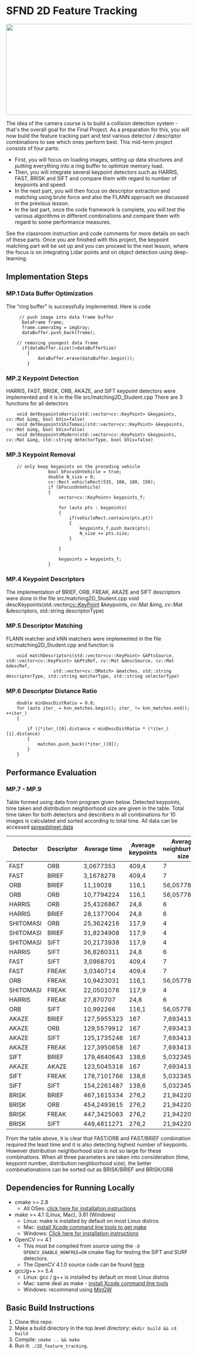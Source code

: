 # SFND 2D Feature Tracking

<img src="images/keypoints.png" width="820" height="248" />

The idea of the camera course is to build a collision detection system - that's the overall goal for the Final Project. As a preparation for this, you will now build the feature tracking part and test various detector / descriptor combinations to see which ones perform best. This mid-term project consists of four parts:

* First, you will focus on loading images, setting up data structures and putting everything into a ring buffer to optimize memory load. 
* Then, you will integrate several keypoint detectors such as HARRIS, FAST, BRISK and SIFT and compare them with regard to number of keypoints and speed. 
* In the next part, you will then focus on descriptor extraction and matching using brute force and also the FLANN approach we discussed in the previous lesson. 
* In the last part, once the code framework is complete, you will test the various algorithms in different combinations and compare them with regard to some performance measures. 

See the classroom instruction and code comments for more details on each of these parts. Once you are finished with this project, the keypoint matching part will be set up and you can proceed to the next lesson, where the focus is on integrating Lidar points and on object detection using deep-learning. 

## Implementation Steps

### MP.1 Data Buffer Optimization

The "ring buffer" is successfully implemented. Here is code

		 // push image into data frame buffer
          DataFrame frame;
          frame.cameraImg = imgGray;
          dataBuffer.push_back(frame);

		// removing youngest data frame
          if(dataBuffer.size()>dataBufferSize)
        	{
                dataBuffer.erase(dataBuffer.begin());
            }

### MP.2 Keypoint Detection

HARRIS, FAST, BRISK, ORB, AKAZE, and SIFT keypoint detectors were implemented and it is in the file src/matching2D_Student.cpp
There are 3 functions for all detectors

		void detKeypointsHarris(std::vector<cv::KeyPoint> &keypoints, cv::Mat &img, bool bVis=false)
		void detKeypointsShiTomasi(std::vector<cv::KeyPoint> &keypoints, cv::Mat &img, bool bVis=false)
		void detKeypointsModern(std::vector<cv::KeyPoint> &keypoints, cv::Mat &img, std::string detectorType, bool bVis=false)


### MP.3 Keypoint Removal

		// only keep keypoints on the preceding vehicle
                    bool bFocusOnVehicle = true;
                    double N_size = 0;
                    cv::Rect vehicleRect(535, 180, 180, 150);
                    if (bFocusOnVehicle)
                    {
                        vector<cv::KeyPoint> keypoints_f;            

                        for (auto pts : keypoints)
                        {
                            if(vehicleRect.contains(pts.pt))
                            {
                                keypoints_f.push_back(pts);
                                N_size += pts.size;
                            }

                        }

                        keypoints = keypoints_f;            
                    }


### MP.4 Keypoint Descriptors
The implementation of BRIEF, ORB, FREAK, AKAZE and SIFT descriptors were done in the file src/matching2D_Student.cpp
		void descKeypoints(std::vector<cv::KeyPoint> &keypoints, cv::Mat &img, cv::Mat &descriptors, std::string descriptorType)

### MP.5 Descriptor Matching
FLANN matcher and kNN matchers were implemented in the file src/matching2D_Student.cpp and function is

		void matchDescriptors(std::vector<cv::KeyPoint> &kPtsSource, std::vector<cv::KeyPoint> &kPtsRef, cv::Mat &descSource, cv::Mat &descRef,
                      std::vector<cv::DMatch> &matches, std::string descriptorType, std::string matcherType, std::string selectorType)


### MP.6 Descriptor Distance Ratio

		double minDescDistRatio = 0.8;
        for (auto iter_ = knn_matches.begin(); iter_ != knn_matches.end(); ++iter_)
        {

            if ((*iter_)[0].distance < minDescDistRatio * (*iter_)[1].distance)
            {
                matches.push_back((*iter_)[0]);
            }
        }

## Performance Evaluation
### MP.7 - MP.9

Table formed using data from program given below. Detected keypoints, time taken and distribution neighborhood size are given in the table. Total time taken for both detectors and describers in all combinations for 10 images is calculated and sorted according to total time. All data can be accessed [spreadsheet data](../master/PerformanceEvaluation.xlsx)

| Detector  | Descriptor | Average time | Average keypoints | Average neighburhood size |
| --------- | ---------- | ------------ | ----------------- | ------------------------- |
|FAST |ORB |3,0677353 |409,4 |7 |
|FAST |BRIEF |3,1678278 |409,4 |7 |
|ORB |BRIEF |11,19028 |116,1 |56,0577832 |
|ORB |ORB |10,7794224 |116,1 |56,0577832 |
|HARRIS |ORB |25,4326867 |24,8 |6 |
|HARRIS |BRIEF |28,1377004 |24,8 |6 |
|SHITOMASI |ORB |25,3624216 |117,9 |4 |
|SHITOMASI |BRIEF |31,8234908 |117,9 |4 |
|SHITOMASI |SIFT |20,2173938 |117,9 |4 |
|HARRIS |SIFT |36,8260311 |24,8 |6 |
|FAST |SIFT |3,0968701 |409,4 |7 |
|FAST |FREAK |3,0340714 |409,4 |7 |
|ORB |FREAK |10,9423031 |116,1 |56,0577832 |
|SHITOMASI |FREAK |22,0501076 |117,9 |4 |
|HARRIS |FREAK |27,870707 |24,8 |6 |
|ORB |SIFT |10,992266 |116,1 |56,0577832 |
|AKAZE |BRIEF |127,5955323 |167 |7,6934134 |
|AKAZE |ORB |129,5579912 |167 |7,6934134 |
|AKAZE |SIFT |125,1735246 |167 |7,6934134 |
|AKAZE |FREAK |127,3950658 |167 |7,6934134 |
|SIFT |BRIEF |179,4640643 |138,6 |5,0323454 |
|AKAZE |AKAZE |123,5045318 |167 |7,6934134 |
|SIFT |FREAK |178,7101766 |138,6 |5,0323454 |
|SIFT |SIFT |154,2261487 |138,6 |5,0323454 |
|BRISK |BRIEF |467,1615334 |276,2 |21,9422022 |
|BRISK |ORB |454,2493615 |276,2 |21,9422022 |
|BRISK |FREAK |447,3425083 |276,2 |21,9422022 |
|BRISK |SIFT |449,4811271 |276,2 |21,9422022 |


From the table above, it is clear that FAST/ORB and FAST/BRIEF combination required the least time and it is also detecting highest number of keypoints. However distribution neighborhood size is not so large for these combinations. When all three parameters are taken into consideration (time, keypoint number, distribution neighborhood size), the better combinationations can be sorted out as BRISK/BRIEF and BRISK/ORB 


## Dependencies for Running Locally
* cmake >= 2.8
  * All OSes: [click here for installation instructions](https://cmake.org/install/)
* make >= 4.1 (Linux, Mac), 3.81 (Windows)
  * Linux: make is installed by default on most Linux distros
  * Mac: [install Xcode command line tools to get make](https://developer.apple.com/xcode/features/)
  * Windows: [Click here for installation instructions](http://gnuwin32.sourceforge.net/packages/make.htm)
* OpenCV >= 4.1
  * This must be compiled from source using the `-D OPENCV_ENABLE_NONFREE=ON` cmake flag for testing the SIFT and SURF detectors.
  * The OpenCV 4.1.0 source code can be found [here](https://github.com/opencv/opencv/tree/4.1.0)
* gcc/g++ >= 5.4
  * Linux: gcc / g++ is installed by default on most Linux distros
  * Mac: same deal as make - [install Xcode command line tools](https://developer.apple.com/xcode/features/)
  * Windows: recommend using [MinGW](http://www.mingw.org/)

## Basic Build Instructions

1. Clone this repo.
2. Make a build directory in the top level directory: `mkdir build && cd build`
3. Compile: `cmake .. && make`
4. Run it: `./2D_feature_tracking`.
